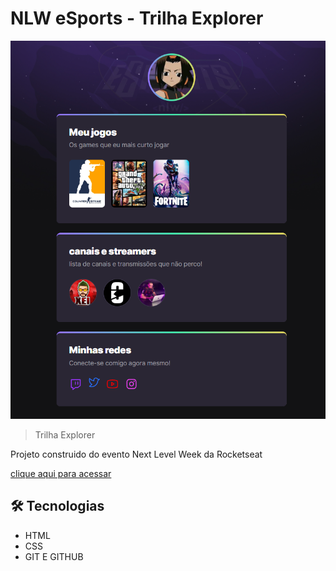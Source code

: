 # NLW eSports - Trilha Explorer

![preview](github/preview.png)

>Trilha Explorer

Projeto construido do evento Next Level Week da Rocketseat

[clique aqui para acessar](https://mcbrenoof.github.io/nlw/)

## 🛠 Tecnologias

- HTML
- CSS
- GIT E GITHUB
